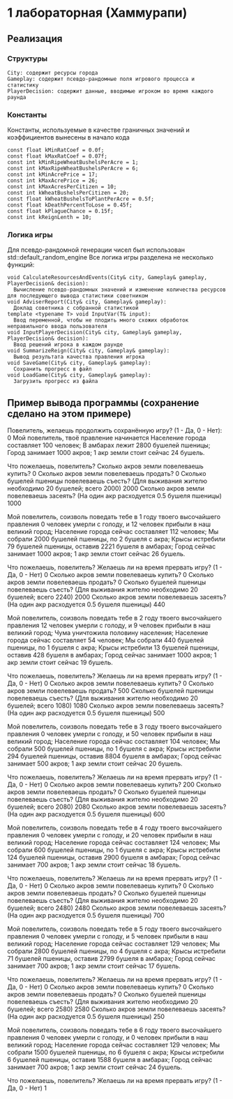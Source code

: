 # 1 лабораторная (Хаммурапи)
## Реализация
### Структуры
```
City: содержит ресурсы города
Gameplay: содержит псевдо-рандомные поля игрового процесса и статистику
PlayerDecision: содержит данные, вводимые игроком во время каждого раунда
```
### Константы
Константы, используемые в качестве граничных значений и коэффициентов вынесены в начало кода
```
const float kMinRatCoef = 0.0f;
const float kMaxRatCoef = 0.07f;
const int kMinRipeWheatBushelsPerAcre = 1;
const int kMaxRipeWheatBushelsPerAcre = 6;
const int kMinAcrePrice = 17;
const int kMaxAcrePrice = 26;
const int kMaxAcresPerCitizen = 10;
const int kWheatBushelsPerCitizen = 20;
const float kWheatBushelsToPlantPerAcre = 0.5f;
const float kDeathPercentToLose = 0.45f;
const float kPlagueChance = 0.15f;
const int kReignLenth = 10;
```

### Логика игры
Для псевдо-рандомной генерации чисел был использован std::default_random_engine
Все логика игры разделена не несколько функций:
```
void CalculateResourcesAndEvents(City& city, Gameplay& gameplay, PlayerDecision& decision):
  Вычисление псевдо-рандомных значений и изменение количества ресурсов для последующего вывода статистики советником
void AdviserReport(City& city, Gameplay& gameplay):
  Доклад советника с собранной статистикой
template <typename T> void InputVar(T& input):
  Ввод переменной, чтобы не плодить много схожих обработок неправильного ввода пользователя
void InputPlayerDecision(City& city, Gameplay& gameplay, PlayerDecision& decision):
  Ввод решений игрока в каждом раунде
void SummarizeReign(City& city, Gameplay& gameplay):
  Вывод результата качества правления игрока
void SaveGame(City& city, Gameplay& gameplay):
  Сохранить прогресс в файл
void LoadGame(City& city, Gameplay& gameplay):
  Загрузить прогресс из файла
```

## Пример вывода программы (сохранение сделано на этом примере)
Повелитель, желаешь продолжить сохранённую игру? (1 - Да, 0 - Нет): 0
Мой повелитель, твоё правление начинается
Население города составляет 100 человек;
В амбарах лежит 2800 бушелей пшеницы;
Город занимает 1000 акров;
1 акр земли стоит сейчас 24 бушель.

Что пожелаешь, повелитель?
Сколько акров земли повелеваешь купить? 0
Сколько акров земли повелеваешь продать? 0
Сколько бушелей пшеницы повелеваешь съесть? (Для выживания жителю необходимо 20 бушелей; всего 2000) 2000
Сколько акров земли повелеваешь засеять? (На один акр расходуется 0.5 бушеля пшеницы) 1000

Мой повелитель, соизволь поведать тебе
в 1 году  твоего высочайшего правления
0 человек умерли с голоду, и 12 человек прибыли в наш великий город;
Население города сейчас составляет 112 человек;
Мы собрали 2000 бушелей пшеницы, по 2 бушеля с акра;
Крысы истребили 79 бушелей пшеницы, оставив 2221 бушеля в амбарах;
Город сейчас занимает 1000 акров;
1 акр земли стоит сейчас 26 бушель.

Что пожелаешь, повелитель?
Желаешь ли на время прервать игру? (1 - Да, 0 - Нет) 0
Сколько акров земли повелеваешь купить? 0
Сколько акров земли повелеваешь продать? 0
Сколько бушелей пшеницы повелеваешь съесть? (Для выживания жителю необходимо 20 бушелей; всего 2240) 2000
Сколько акров земли повелеваешь засеять? (На один акр расходуется 0.5 бушеля пшеницы) 440

Мой повелитель, соизволь поведать тебе
в 2 году  твоего высочайшего правления
12 человек умерли с голоду, и 9 человек прибыли в наш великий город;
Чума уничтожила половину населения;
Население города сейчас составляет 54 человек;
Мы собрали 440 бушелей пшеницы, по 1 бушеля с акра;
Крысы истребили 13 бушелей пшеницы, оставив 428 бушеля в амбарах;
Город сейчас занимает 1000 акров;
1 акр земли стоит сейчас 19 бушель.

Что пожелаешь, повелитель?
Желаешь ли на время прервать игру? (1 - Да, 0 - Нет) 0
Сколько акров земли повелеваешь купить? 0
Сколько акров земли повелеваешь продать? 500
Сколько бушелей пшеницы повелеваешь съесть? (Для выживания жителю необходимо 20 бушелей; всего 1080) 1080
Сколько акров земли повелеваешь засеять? (На один акр расходуется 0.5 бушеля пшеницы) 500

Мой повелитель, соизволь поведать тебе
в 3 году  твоего высочайшего правления
0 человек умерли с голоду, и 50 человек прибыли в наш великий город;
Население города сейчас составляет 104 человек;
Мы собрали 500 бушелей пшеницы, по 1 бушеля с акра;
Крысы истребили 294 бушелей пшеницы, оставив 8804 бушеля в амбарах;
Город сейчас занимает 500 акров;
1 акр земли стоит сейчас 20 бушель.

Что пожелаешь, повелитель?
Желаешь ли на время прервать игру? (1 - Да, 0 - Нет) 0
Сколько акров земли повелеваешь купить? 200
Сколько акров земли повелеваешь продать? 0
Сколько бушелей пшеницы повелеваешь съесть? (Для выживания жителю необходимо 20 бушелей; всего 2080) 2080
Сколько акров земли повелеваешь засеять? (На один акр расходуется 0.5 бушеля пшеницы) 600

Мой повелитель, соизволь поведать тебе
в 4 году  твоего высочайшего правления
0 человек умерли с голоду, и 20 человек прибыли в наш великий город;
Население города сейчас составляет 124 человек;
Мы собрали 600 бушелей пшеницы, по 1 бушеля с акра;
Крысы истребили 124 бушелей пшеницы, оставив 2900 бушеля в амбарах;
Город сейчас занимает 700 акров;
1 акр земли стоит сейчас 18 бушель.

Что пожелаешь, повелитель?
Желаешь ли на время прервать игру? (1 - Да, 0 - Нет) 0
Сколько акров земли повелеваешь купить? 0
Сколько акров земли повелеваешь продать? 0
Сколько бушелей пшеницы повелеваешь съесть? (Для выживания жителю необходимо 20 бушелей; всего 2480) 2480
Сколько акров земли повелеваешь засеять? (На один акр расходуется 0.5 бушеля пшеницы) 700

Мой повелитель, соизволь поведать тебе
в 5 году  твоего высочайшего правления
0 человек умерли с голоду, и 5 человек прибыли в наш великий город;
Население города сейчас составляет 129 человек;
Мы собрали 2800 бушелей пшеницы, по 4 бушеля с акра;
Крысы истребили 71 бушелей пшеницы, оставив 2799 бушеля в амбарах;
Город сейчас занимает 700 акров;
1 акр земли стоит сейчас 17 бушель.

Что пожелаешь, повелитель?
Желаешь ли на время прервать игру? (1 - Да, 0 - Нет) 0
Сколько акров земли повелеваешь купить? 0
Сколько акров земли повелеваешь продать? 0
Сколько бушелей пшеницы повелеваешь съесть? (Для выживания жителю необходимо 20 бушелей; всего 2580) 2580
Сколько акров земли повелеваешь засеять? (На один акр расходуется 0.5 бушеля пшеницы) 250

Мой повелитель, соизволь поведать тебе
в 6 году  твоего высочайшего правления
0 человек умерли с голоду, и 0 человек прибыли в наш великий город;
Население города сейчас составляет 129 человек;
Мы собрали 1500 бушелей пшеницы, по 6 бушеля с акра;
Крысы истребили 6 бушелей пшеницы, оставив 1588 бушеля в амбарах;
Город сейчас занимает 700 акров;
1 акр земли стоит сейчас 24 бушель.

Что пожелаешь, повелитель?
Желаешь ли на время прервать игру? (1 - Да, 0 - Нет) 1

